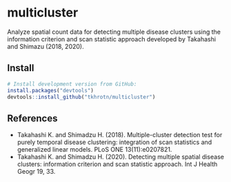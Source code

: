 # multicluster
Analyze spatial count data for detecting multiple disease clusters using the 
information criterion and scan statistic approach developed by 
Takahashi and Shimazu (2018, 2020).

## Install
```r
# Install development version from GitHub:
install.packages("devtools")
devtools::install_github("tkhrotn/multicluster")
```

## References
 * Takahashi K. and Shimadzu H. (2018). Multiple-cluster detection test for purely temporal disease clustering: integration of scan statistics and generalized linear models. PLoS ONE 13(11):e0207821.
 * Takahashi K. and Shimadzu H. (2020). Detecting multiple spatial disease clusters: information criterion and scan statistic approach. Int J Health Geogr 19, 33.
